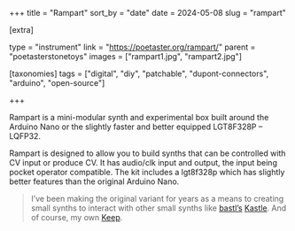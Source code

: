 +++
title = "Rampart"
sort_by = "date"
date = 2024-05-08
slug = "rampart"

[extra]

type = "instrument"
link = "https://poetaster.org/rampart/"
parent = "poetasterstonetoys"
images = ["rampart1.jpg", "rampart2.jpg"]

[taxonomies]
tags = ["digital", "diy", "patchable", "dupont-connectors", "arduino", "open-source"]

+++

Rampart is a mini-modular synth and experimental box built around the Arduino Nano or the slightly faster and better equipped LGT8F328P – LQFP32. 

Rampart is designed to allow you to build synths that can be controlled with CV input or produce CV. It has audio/clk input and output, the input being pocket operator compatible. The kit includes a lgt8f328p which has slightly better features than the original Arduino Nano.

> I’ve been making the original variant for years as a means to creating small synths to interact with other small synths like [bastl’s](@/bastl/_index.md) [Kastle](@/bastl/kastle.md). And of course, my own [Keep](@/poetasterstonetoys/keep.md).

